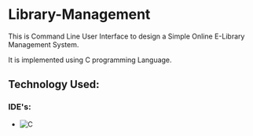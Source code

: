 # Library-Management

This is Command Line User Interface to design a Simple Online E-Library Management System.

It is implemented using C programming Language.

## Technology Used: 
### IDE's:
- ![C](https://img.shields.io/badge/c-%2300599C.svg?style=for-the-badge&logo=c&logoColor=white)
